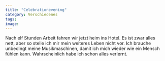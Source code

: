 ```yaml
---
title: "Celebrationevening"
category: Verschiedenes
tags: 
image: 
---
```


Nach elf Stunden Arbeit fahren wir jetzt heim ins Hotel. Es ist zwar alles nett, aber so stelle ich mir mein weiteres Leben nicht vor. Ich brauche unbedingt meine Musikmaschinen, damit ich mich wieder wie ein Mensch fühlen kann. Wahrscheinlich habe ich schon alles verlernt.